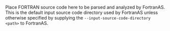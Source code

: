 Place FORTRAN source code here to be parsed and analyzed by FortranAS. This is
the default input source code directory used by FortranAS unless otherwise
specified by supplying the `--input-source-code-directory <path>` to FortranAS.

